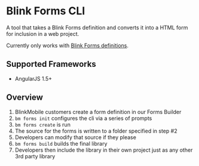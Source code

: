 # Blink Forms CLI

A tool that takes a Blink Forms definition and converts it into a HTML form for inclusion in a web project.

Currently only works with [Blink Forms definitions](http://blinkmobile.com.au/blink-intelligent-client-bic-forms-interpreter).

## Supported Frameworks

- AngularJS 1.5+


## Overview

1. BlinkMobile customers create a form definition in our Forms Builder
2. `bm forms init` configures the cli via a series of prompts
3. `bm forms create` is run
4. The source for the forms is written to a folder specified in step #2
5. Developers can modify that source if they please
6. `bm forms build` builds the final library
7. Developers then include the library in their own project just as any other 3rd party library

